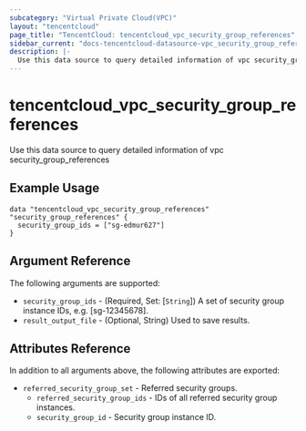 ```yaml
---
subcategory: "Virtual Private Cloud(VPC)"
layout: "tencentcloud"
page_title: "TencentCloud: tencentcloud_vpc_security_group_references"
sidebar_current: "docs-tencentcloud-datasource-vpc_security_group_references"
description: |-
  Use this data source to query detailed information of vpc security_group_references
---
```


# tencentcloud_vpc_security_group_references

Use this data source to query detailed information of vpc security_group_references

## Example Usage

```hcl
data "tencentcloud_vpc_security_group_references" "security_group_references" {
  security_group_ids = ["sg-edmur627"]
}
```

## Argument Reference

The following arguments are supported:

* `security_group_ids` - (Required, Set: [`String`]) A set of security group instance IDs, e.g. [sg-12345678].
* `result_output_file` - (Optional, String) Used to save results.

## Attributes Reference

In addition to all arguments above, the following attributes are exported:

* `referred_security_group_set` - Referred security groups.
  * `referred_security_group_ids` - IDs of all referred security group instances.
  * `security_group_id` - Security group instance ID.




